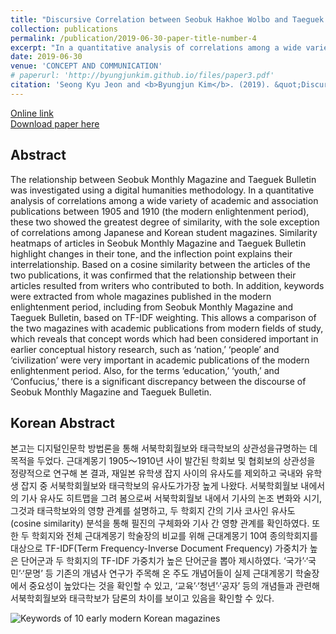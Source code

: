 ```yaml
---
title: "Discursive Correlation between Seobuk Hakhoe Wolbo and Taeguek Hakbo Using Digital Humanities Methodology<br>(디지털인문학 방법론을 통한 서북학회월보와 태극학보의 담론적 상관관계 연구)"
collection: publications
permalink: /publication/2019-06-30-paper-title-number-4
excerpt: "In a quantitative analysis of correlations among a wide variety of academic and association publications between 1905 and 1910 (the modern enlightenment period), these two showed the greatest degree of similarity, with the sole exception of correlations among Japanese and Korean student magazines."
date: 2019-06-30
venue: 'CONCEPT AND COMMUNICATION'
# paperurl: 'http://byungjunkim.github.io/files/paper3.pdf'
citation: 'Seong Kyu Jeon and <b>Byungjun Kim</b>. (2019). &quot;Discursive Correlation between Seobuk Hakhoe Wolbo and Taeguek Hakbo Using Digital Humanities Methodology.&quot; <i>CONCEPT AND COMMUNICATION</i>. 23.'
---
```

[Online link](https://www.kci.go.kr/kciportal/ci/sereArticleSearch/ciSereArtiView.kci?sereArticleSearchBean.artiId=ART002485130)  
[Download paper here](http://byungjunkim.github.io/files/paper4.pdf)

## Abstract
The relationship between Seobuk Monthly Magazine and Taeguek Bulletin was investigated using a digital humanities methodology. In a quantitative analysis of correlations among a wide variety of academic and association publications between 1905 and 1910 (the modern enlightenment period), these two showed the greatest degree of similarity, with the sole exception of correlations among Japanese and Korean student magazines. Similarity heatmaps of articles in Seobuk Monthly Magazine and Taeguek Bulletin highlight changes in their tone, and the inflection point explains their interrelationship. Based on a cosine similarity between the articles of the two publications, it was confirmed that the relationship between their articles resulted from writers who contributed to both. In addition, keywords were extracted from whole magazines published in the modern enlightenment period, including from Seobuk Monthly Magazine and Taeguek Bulletin, based on TF-IDF weighting. This allows a comparison of the two magazines with academic publications from modern fields of study, which reveals that concept words which had been considered important in earlier conceptual history research, such as ‘nation,’ ‘people’ and ‘civilization’ were very important in academic publications of the modern enlightenment period. Also, for the terms ‘education,’ ‘youth,’ and ‘Confucius,’ there is a significant discrepancy between the discourse of Seobuk Monthly Magazine and Taeguek Bulletin.

## Korean Abstract
본고는 디지털인문학 방법론을 통해 서북학회월보와 태극학보의 상관성을규명하는 데 목적을 두었다. 근대계몽기 1905～1910년 사이 발간된 학회보 및 협회보의 상관성을 정량적으로 연구해 본 결과, 재일본 유학생 잡지 사이의 유사도를 제외하고 국내와 유학생 잡지 중 서북학회월보와 태극학보의 유사도가가장 높게 나왔다. 서북학회월보 내에서의 기사 유사도 히트맵을 그려 봄으로써 서북학회월보 내에서 기사의 논조 변화와 시기, 그것과 태극학보와의 영향 관계를 설명하고, 두 학회지 간의 기사 코사인 유사도(cosine similarity) 분석을 통해 필진의 구체화와 기사 간 영향 관계를 확인하였다. 또한 두 학회지와 전체 근대계몽기 학술장의 비교를 위해 근대계몽기 10여 종의학회지를 대상으로 TF-IDF(Term Frequency-Inverse Document Frequency) 가중치가 높은 단어군과 두 학회지의 TF-IDF 가중치가 높은 단어군을 뽑아 제시하였다. ‘국가’·‘국민’·‘문명’ 등 기존의 개념사 연구가 주목해 온 주도 개념어들이 실제 근대계몽기 학술장에서 중요성이 높았다는 것을 확인할 수 있고, ‘교육’·‘청년’·‘공자’ 등의 개념들과 관련해 서북학회월보와 태극학보가 담론의 차이를 보이고 있음을 확인할 수 있다.

![Keywords of 10 early modern Korean magazines](http://byungjunkim.github.io/files/figures/paper4_fig1.png "Keywords of 10 early modern Korean magazines")  